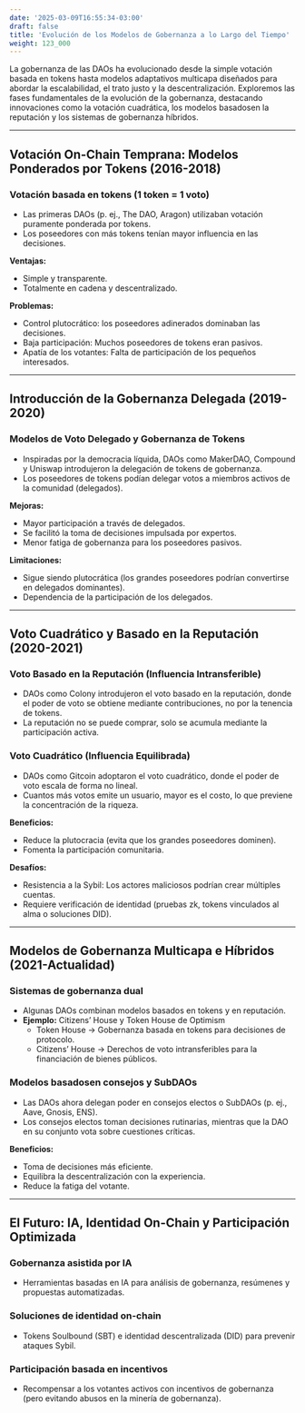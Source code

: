 ```yaml
---
date: '2025-03-09T16:55:34-03:00'
draft: false
title: 'Evolución de los Modelos de Gobernanza a lo Largo del Tiempo'
weight: 123_000
---
```


La gobernanza de las DAOs ha evolucionado desde la simple votación basada en tokens hasta modelos adaptativos multicapa diseñados para abordar la escalabilidad, el trato justo y la descentralización. Exploremos las fases fundamentales de la evolución de la gobernanza, destacando innovaciones como la votación cuadrática, los modelos basados ​​en la reputación y los sistemas de gobernanza híbridos.

---

## **Votación On-Chain Temprana: Modelos Ponderados por Tokens (2016-2018)**

### **Votación basada en tokens (1 token = 1 voto)**
- Las primeras DAOs (p. ej., The DAO, Aragon) utilizaban votación puramente ponderada por tokens.
- Los poseedores con más tokens tenían mayor influencia en las decisiones.

**Ventajas:**
- Simple y transparente.
- Totalmente en cadena y descentralizado.

**Problemas:**
- Control plutocrático: los poseedores adinerados dominaban las decisiones. 
- Baja participación: Muchos poseedores de tokens eran pasivos.
- Apatía de los votantes: Falta de participación de los pequeños interesados.

---

## **Introducción de la Gobernanza Delegada (2019-2020)**

### **Modelos de Voto Delegado y Gobernanza de Tokens**
- Inspiradas por la democracia líquida, DAOs como MakerDAO, Compound y Uniswap introdujeron la delegación de tokens de gobernanza.
- Los poseedores de tokens podían delegar votos a miembros activos de la comunidad (delegados).

**Mejoras:**
- Mayor participación a través de delegados.
- Se facilitó la toma de decisiones impulsada por expertos.
- Menor fatiga de gobernanza para los poseedores pasivos.

**Limitaciones:**
- Sigue siendo plutocrática (los grandes poseedores podrían convertirse en delegados dominantes).
- Dependencia de la participación de los delegados.

---

## **Voto Cuadrático y Basado en la Reputación (2020-2021)**

### **Voto Basado en la Reputación (Influencia Intransferible)**
- DAOs como Colony introdujeron el voto basado en la reputación, donde el poder de voto se obtiene mediante contribuciones, no por la tenencia de tokens.
- La reputación no se puede comprar, solo se acumula mediante la participación activa.

### **Voto Cuadrático (Influencia Equilibrada)**
- DAOs como Gitcoin adoptaron el voto cuadrático, donde el poder de voto escala de forma no lineal.
- Cuantos más votos emite un usuario, mayor es el costo, lo que previene la concentración de la riqueza.

**Beneficios:**
- Reduce la plutocracia (evita que los grandes poseedores dominen).
- Fomenta la participación comunitaria.

**Desafíos:**
- Resistencia a la Sybil: Los actores maliciosos podrían crear múltiples cuentas. 
- Requiere verificación de identidad (pruebas zk, tokens vinculados al alma o soluciones DID).

---

## **Modelos de Gobernanza Multicapa e Híbridos (2021-Actualidad)**

### **Sistemas de gobernanza dual**
- Algunas DAOs combinan modelos basados ​​en tokens y en reputación.
- **Ejemplo:** Citizens’ House y Token House de Optimism
  - Token House → Gobernanza basada en tokens para decisiones de protocolo.
  - Citizens’ House → Derechos de voto intransferibles para la financiación de bienes públicos.

### **Modelos basados ​​en consejos y SubDAOs**
- Las DAOs ahora delegan poder en consejos electos o SubDAOs (p. ej., Aave, Gnosis, ENS).
- Los consejos electos toman decisiones rutinarias, mientras que la DAO en su conjunto vota sobre cuestiones críticas.

**Beneficios:**
- Toma de decisiones más eficiente. 
- Equilibra la descentralización con la experiencia.
- Reduce la fatiga del votante.

---

## **El Futuro: IA, Identidad On-Chain y Participación Optimizada**

### **Gobernanza asistida por IA**
- Herramientas basadas en IA para análisis de gobernanza, resúmenes y propuestas automatizadas.

### **Soluciones de identidad on-chain**
- Tokens Soulbound (SBT) e identidad descentralizada (DID) para prevenir ataques Sybil.

### **Participación basada en incentivos**
- Recompensar a los votantes activos con incentivos de gobernanza (pero evitando abusos en la minería de gobernanza).